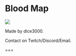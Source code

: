 # Blood Map

![](https://ih0.redbubble.net/image.500694079.5027/flat,128x,075,f-pad,128x128,f8f8f8.u3.jpg)

Made by dice3000.

Contact on Twitch/Discord/Email.

===
